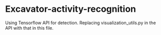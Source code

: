 # Excavator-activity-recognition
Using Tensorflow API for detection. Replacing visualization_utils.py in the API with that in this file.
